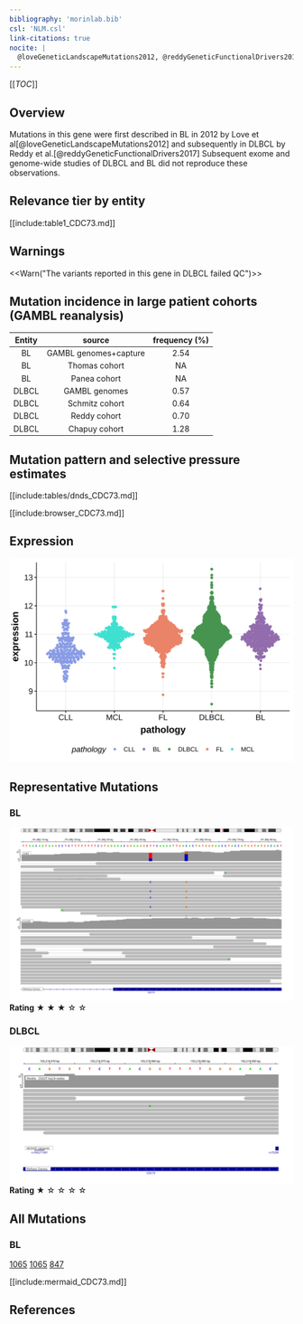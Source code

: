 ```yaml
---
bibliography: 'morinlab.bib'
csl: 'NLM.csl'
link-citations: true
nocite: |
  @loveGeneticLandscapeMutations2012, @reddyGeneticFunctionalDrivers2017, 
---
```

[[_TOC_]]

## Overview

Mutations in this gene were first described in BL in 2012 by Love et al[@loveGeneticLandscapeMutations2012] and subsequently in DLBCL by Reddy et al.[@reddyGeneticFunctionalDrivers2017] Subsequent exome and genome-wide studies of DLBCL and BL did not reproduce these observations. 


## Relevance tier by entity

[[include:table1_CDC73.md]]

## Warnings

<<Warn("The variants reported in this gene in DLBCL failed QC")>>

## Mutation incidence in large patient cohorts (GAMBL reanalysis)

|Entity|source               |frequency (%)|
|:------:|:---------------------:|:-------------:|
|BL    |GAMBL genomes+capture|2.54         |
|BL    |Thomas cohort        |  NA         |
|BL    |Panea cohort         |  NA         |
|DLBCL |GAMBL genomes        |0.57         |
|DLBCL |Schmitz cohort       |0.64         |
|DLBCL |Reddy cohort         |0.70         |
|DLBCL |Chapuy cohort        |1.28         |

## Mutation pattern and selective pressure estimates

[[include:tables/dnds_CDC73.md]]

[[include:browser_CDC73.md]]

## Expression
![](images/gene_expression/CDC73_by_pathology.svg)

## Representative Mutations

### BL

![](primary/Love_CDC73.svg)
**Rating**
&starf; &starf; &starf; &star; &star;


### DLBCL
![](primary/Reddy_CDC73.svg)
**Rating**
&starf; &star; &star; &star; &star;

## All Mutations

### BL

[1065](https://www.bcgsc.ca/downloads/morinlab/GAMBL/Love/1065_reports.html)
[1065](https://www.bcgsc.ca/downloads/morinlab/GAMBL/Love/1065_reports.html)
[847](https://www.bcgsc.ca/downloads/morinlab/GAMBL/Love/847_reports.html)

[[include:mermaid_CDC73.md]]

## References



<!-- ORIGIN: loveGeneticLandscapeMutations2012 -->
<!-- BL: loveGeneticLandscapeMutations2012 -->
<!-- DLBCL: reddyGeneticFunctionalDrivers2017 -->
